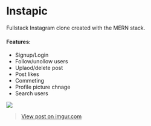 # Instapic

Fullstack Instagram clone created with the MERN stack. 

#### Features:
* Signup/Login
* Follow/unollow users
* Uplaod/delete post
* Post likes 
* Commeting 
* Profile picture chnage
* Search users

![](demo.gif)

<blockquote class="imgur-embed-pub" lang="en" data-id="Kfl3tuc"><a href="https://imgur.com/Kfl3tuc">View post on imgur.com</a></blockquote><script async src="//s.imgur.com/min/embed.js" charset="utf-8"></script>
